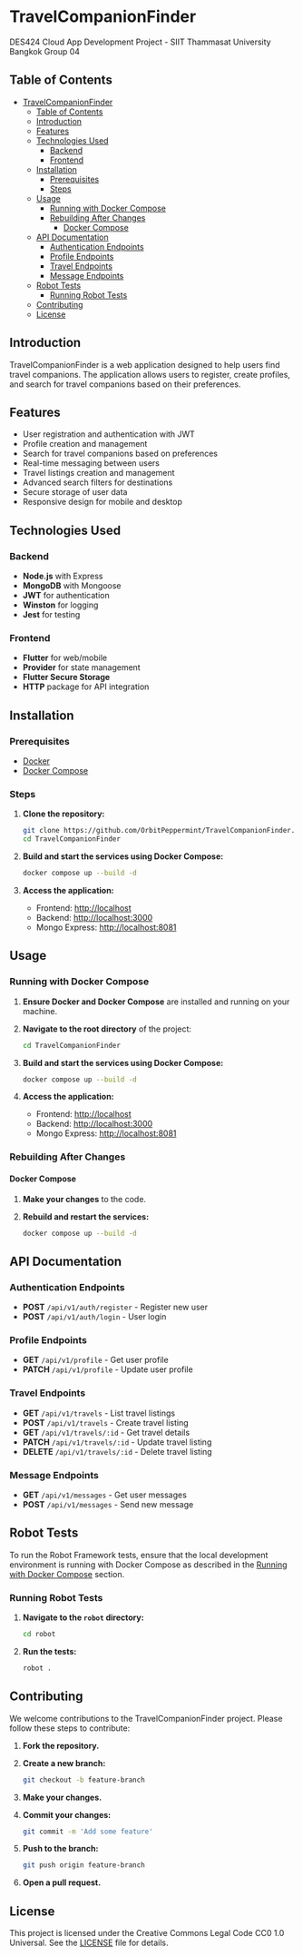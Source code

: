 # TravelCompanionFinder

DES424 Cloud App Development Project - SIIT Thammasat University Bangkok Group 04

## Table of Contents

- [TravelCompanionFinder](#travelcompanionfinder)
  - [Table of Contents](#table-of-contents)
  - [Introduction](#introduction)
  - [Features](#features)
  - [Technologies Used](#technologies-used)
    - [Backend](#backend)
    - [Frontend](#frontend)
  - [Installation](#installation)
    - [Prerequisites](#prerequisites)
    - [Steps](#steps)
  - [Usage](#usage)
    - [Running with Docker Compose](#running-with-docker-compose)
    - [Rebuilding After Changes](#rebuilding-after-changes)
      - [Docker Compose](#docker-compose)
  - [API Documentation](#api-documentation)
    - [Authentication Endpoints](#authentication-endpoints)
    - [Profile Endpoints](#profile-endpoints)
    - [Travel Endpoints](#travel-endpoints)
    - [Message Endpoints](#message-endpoints)
  - [Robot Tests](#robot-tests)
    - [Running Robot Tests](#running-robot-tests)
  - [Contributing](#contributing)
  - [License](#license)

## Introduction

TravelCompanionFinder is a web application designed to help users find travel companions. The application allows users to register, create profiles, and search for travel companions based on their preferences.

## Features

- User registration and authentication with JWT
- Profile creation and management
- Search for travel companions based on preferences
- Real-time messaging between users
- Travel listings creation and management
- Advanced search filters for destinations
- Secure storage of user data
- Responsive design for mobile and desktop

## Technologies Used

### Backend

- **Node.js** with Express
- **MongoDB** with Mongoose
- **JWT** for authentication
- **Winston** for logging
- **Jest** for testing

### Frontend

- **Flutter** for web/mobile
- **Provider** for state management
- **Flutter Secure Storage**
- **HTTP** package for API integration

## Installation

### Prerequisites

- [Docker](https://www.docker.com/products/docker-desktop)
- [Docker Compose](https://docs.docker.com/compose/install/)

### Steps

1. **Clone the repository:**

    ```sh
    git clone https://github.com/OrbitPeppermint/TravelCompanionFinder.git
    cd TravelCompanionFinder
    ```

2. **Build and start the services using Docker Compose:**

    ```sh
    docker compose up --build -d
    ```

3. **Access the application:**
    - Frontend: [http://localhost](http://localhost)
    - Backend: [http://localhost:3000](http://localhost:3000)
    - Mongo Express: [http://localhost:8081](http://localhost:8081)

## Usage

### Running with Docker Compose

1. **Ensure Docker and Docker Compose** are installed and running on your machine.

2. **Navigate to the root directory** of the project:

    ```sh
    cd TravelCompanionFinder
    ```

3. **Build and start the services using Docker Compose:**

    ```sh
    docker compose up --build -d
    ```

4. **Access the application:**
    - Frontend: [http://localhost](http://localhost)
    - Backend: [http://localhost:3000](http://localhost:3000)
    - Mongo Express: [http://localhost:8081](http://localhost:8081)

### Rebuilding After Changes

#### Docker Compose

1. **Make your changes** to the code.
2. **Rebuild and restart the services:**

    ```sh
    docker compose up --build -d
    ```

## API Documentation

### Authentication Endpoints

- **POST** `/api/v1/auth/register` - Register new user
- **POST** `/api/v1/auth/login` - User login

### Profile Endpoints

- **GET** `/api/v1/profile` - Get user profile
- **PATCH** `/api/v1/profile` - Update user profile

### Travel Endpoints

- **GET** `/api/v1/travels` - List travel listings
- **POST** `/api/v1/travels` - Create travel listing
- **GET** `/api/v1/travels/:id` - Get travel details
- **PATCH** `/api/v1/travels/:id` - Update travel listing
- **DELETE** `/api/v1/travels/:id` - Delete travel listing

### Message Endpoints

- **GET** `/api/v1/messages` - Get user messages
- **POST** `/api/v1/messages` - Send new message

## Robot Tests

To run the Robot Framework tests, ensure that the local development environment is running with Docker Compose as described in the [Running with Docker Compose](#running-with-docker-compose) section.

### Running Robot Tests

1. **Navigate to the `robot` directory:**

    ```sh
    cd robot
    ```

2. **Run the tests:**

    ```sh
    robot .
    ```

## Contributing

We welcome contributions to the TravelCompanionFinder project. Please follow these steps to contribute:

1. **Fork the repository.**
2. **Create a new branch:**

    ```sh
    git checkout -b feature-branch
    ```

3. **Make your changes.**
4. **Commit your changes:**

    ```sh
    git commit -m 'Add some feature'
    ```

5. **Push to the branch:**

    ```sh
    git push origin feature-branch
    ```

6. **Open a pull request.**

## License

This project is licensed under the Creative Commons Legal Code CC0 1.0 Universal. See the [LICENSE](LICENSE) file for details.
